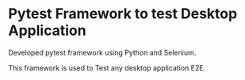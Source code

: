 # Pytest Framework to test Desktop Application

Developed pytest framework using Python and Selenium.

This framework is used to Test any desktop application E2E.
